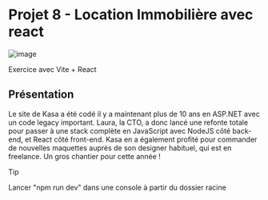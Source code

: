 # Projet 8 - Location Immobilière avec react
![image](https://github.com/Weeskin/P8_-_Location_immobiliere_avec_react/assets/115654885/118f97bf-b2d5-4c03-a90e-267636e9d8b2)

Exercice avec Vite + React 

## Présentation
Le site de Kasa a été codé il y a maintenant plus de 10 ans en ASP.NET avec un code legacy important. 
Laura, la CTO, a donc lancé une refonte totale pour passer à une stack complète en JavaScript avec NodeJS côté back-end, et React côté front-end. Kasa en a également profité pour commander de nouvelles maquettes auprès de son designer habituel, qui est en freelance. Un gros chantier pour cette année !

> [!TIP]
Lancer "npm run dev" dans une console à partir du dossier racine
